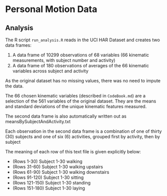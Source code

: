 # Personal Motion Data

## Analysis

The R script `run_analysis.R` reads in the UCI HAR Dataset and creates two data frames:

1. A data frame of 10299 observations of 68 variables (66 kinematic measurements, with subject number and activity)
2. A data frame of 180 observations of averages of the 66 kinematic variables across subject and activity

As the original dataset has no missing values, there was no need to impute the data.

The 66 chosen kinematic variables (described in `CodeBook.md`) are a selection of the 561 variables of the original dataset. They are the means and standard deviations of the unique kinematic features measured.

The second data frame is also automatically written out as meansBySubjectAndActivity.txt

Each observation in the second data frame is a combination of one of thirty (30) subjects and one of six (6) activities, grouped first by activity, then by subject

The meaning of each row of this text file is given explicitly below:
- (Rows 1-30) Subject 1-30 walking
- (Rows 31-60) Subject 1-30 walking upstairs
- (Rows 61-90) Subject 1-30 walking downstairs
- (Rows 91-120) Subject 1-30 sitting
- (Rows 121-150) Subject 1-30 standing
- (Rows 151-180) Subject 1-30 laying
